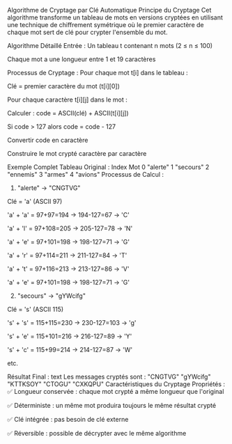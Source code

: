 Algorithme de Cryptage par Clé Automatique
Principe du Cryptage
Cet algorithme transforme un tableau de mots en versions cryptées en utilisant une technique de chiffrement symétrique où le premier caractère de chaque mot sert de clé pour  crypter l'ensemble du mot.

Algorithme Détaillé
Entrée :
Un tableau t contenant n mots (2 ≤ n ≤ 100)

Chaque mot a une longueur entre 1 et 19 caractères

Processus de Cryptage :
Pour chaque mot t[i] dans le tableau :

Clé = premier caractère du mot (t[i][0])

Pour chaque caractère t[i][j] dans le mot :

Calculer : code = ASCII(clé) + ASCII(t[i][j])

Si code > 127 alors code = code - 127

Convertir code en caractère

Construire le mot crypté caractère par caractère

Exemple Complet
Tableau Original :
Index	Mot
0	"alerte"
1	"secours"
2	"ennemis"
3	"armes"
4	"avions"
Processus de Calcul :
1. "alerte" → "CNGTVG"

Clé = 'a' (ASCII 97)

'a' + 'a' = 97+97=194 → 194-127=67 → 'C'

'a' + 'l' = 97+108=205 → 205-127=78 → 'N'

'a' + 'e' = 97+101=198 → 198-127=71 → 'G'

'a' + 'r' = 97+114=211 → 211-127=84 → 'T'

'a' + 't' = 97+116=213 → 213-127=86 → 'V'

'a' + 'e' = 97+101=198 → 198-127=71 → 'G'

2. "secours" → "gYWcifg"

Clé = 's' (ASCII 115)

's' + 's' = 115+115=230 → 230-127=103 → 'g'

's' + 'e' = 115+101=216 → 216-127=89 → 'Y'

's' + 'c' = 115+99=214 → 214-127=87 → 'W'

etc.

Résultat Final :
text
Les messages cryptés sont :
"CNGTVG" "gYWcifg" "KTTKSOY" "CTOGU" "CXKQPU"
Caractéristiques du Cryptage
Propriétés :
✅ Longueur conservée : chaque mot crypté a même longueur que l'original

✅ Déterministe : un même mot produira toujours le même résultat crypté

✅ Clé intégrée : pas besoin de clé externe

✅ Réversible : possible de décrypter avec le même algorithme



